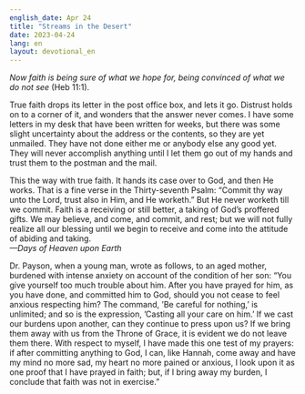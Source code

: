 ```yaml
---
english_date: Apr 24
title: "Streams in the Desert"
date: 2023-04-24
lang: en
layout: devotional_en
---
```





<p><em>Now faith is being sure of what we hope for, being convinced of what we do not see</em> (Heb 11:1).

</p>

<p>True faith drops its letter in the post office box, and lets it go. Distrust holds on to a corner of it, and wonders that the answer never comes. I have some letters in my desk that have been written for weeks, but there was some slight uncertainty about the address or the contents, so they are yet unmailed. They have not done either me or anybody else any good yet. They will never accomplish anything until I let them go out of my hands and trust them to the postman and the mail.

</p>

<p>This the way with true faith. It hands its case over to God, and then He works. That is a fine verse in the Thirty-seventh Psalm: “Commit thy way unto the Lord, trust also in Him, and He worketh.” But He never worketh till we commit. Faith is a receiving or still better, a taking of God’s proffered gifts. We may believe, and come, and commit, and rest; but we will not fully realize all our blessing until we begin to receive and come into the attitude of abiding and taking.<br/> <em>—Days of Heaven upon Earth</em>

</p>

<p>Dr. Payson, when a young man, wrote as follows, to an aged mother, burdened with intense anxiety on account of the condition of her son: “You give yourself too much trouble about him. After you have prayed for him, as you have done, and committed him to God, should you not cease to feel anxious respecting him? The command, ’Be careful for nothing,’ is unlimited; and so is the expression, ’Casting all your care on him.’ If we cast our burdens upon another, can they continue to press upon us? If we bring them away with us from the Throne of Grace, it is evident we do not leave them there. With respect to myself, I have made this one test of my prayers: if after committing anything to God, I can, like Hannah, come away and have my mind no more sad, my heart no more pained or anxious, I look upon it as one proof that I have prayed in faith; but, if I bring away my burden, I conclude that faith was not in exercise.”

</p>

<p></p>